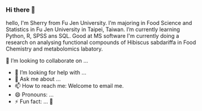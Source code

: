 ### Hi there 👋
hello, I'm Sherry from Fu Jen University.
I’m majoring in Food Science and Statistics in Fu Jen University in Taipei, Taiwan.
I’m currently learning Python, R, SPSS ans SQL. Good at MS software
I'm currently doing a research on analysing functional compounds of Hibiscus sabdariffa in Food Chemistry and metabolomics labatory.

👯 I’m looking to collaborate on ...
- 🤔 I’m looking for help with ...
- 💬 Ask me about ...
- 📫 How to reach me: Welcome to email me.
- 😄 Pronouns: ...
- ⚡ Fun fact: ...
🔭 
